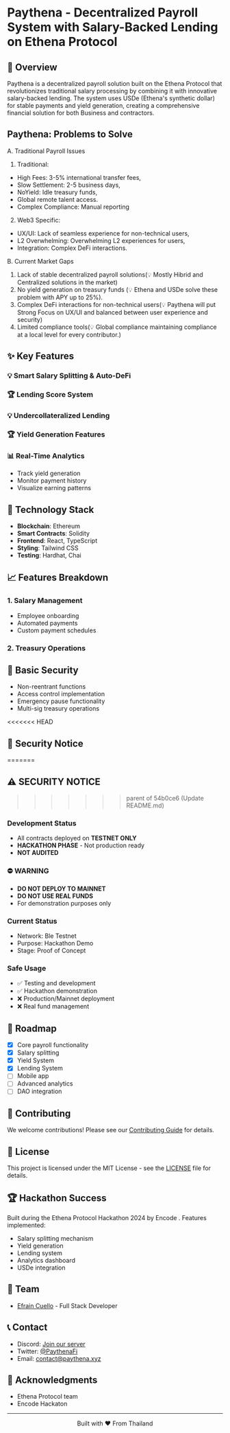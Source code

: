 # Paythena - Decentralized Payroll System with Salary-Backed Lending on Ethena Protocol

## 🚀 Overview

Paythena is a decentralized payroll solution built on the Ethena Protocol that revolutionizes traditional salary processing by combining it with innovative salary-backed lending. The system uses USDe (Ethena's synthetic dollar) for stable payments and yield generation, creating a comprehensive financial solution for both Business and contractors.

## Paythena: Problems to Solve 

A. Traditional Payroll Issues

1. Traditional: 
- High Fees: 3-5% international transfer fees,
- Slow Settlement: 2-5 business days,
- NoYield: Idle treasury funds,
- Global  remote talent access.
- Complex Compliance: Manual reporting

2. Web3 Specific: 
- UX/UI: Lack of seamless experience for non-technical users,
- L2 Overwhelming: Overwhelming L2 experiences for users,
- Integration: Complex DeFi interactions.

B. Current Market Gaps

1. Lack of stable decentralized payroll solutions(💡 Mostly Hibrid and Centralized solutions in the market)
2. No yield generation on treasury funds (💡 Ethena and USDe solve these problem with APY up to 25%).
3. Complex DeFi interactions for non-technical users(💡 Paythena will put Strong Focus on UX/UI and balanced between user experience and security)
4. Limited compliance tools(💡 Global compliance maintaining compliance at a local level for every contributor.)


## ✨ Key Features

### 💡 Smart Salary Splitting & Auto-DeFi

### 🏆 Lending Score System

### 💡 Undercollateralized Lending

### 🏆 Yield Generation Features


### 📊 Real-Time Analytics
- Track yield generation
- Monitor payment history
- Visualize earning patterns


## 🔧 Technology Stack

- **Blockchain**: Ethereum
- **Smart Contracts**: Solidity
- **Frontend**: React, TypeScript
- **Styling**: Tailwind CSS
- **Testing**: Hardhat, Chai

## 📈 Features Breakdown

### 1. Salary Management
- Employee onboarding
- Automated payments
- Custom payment schedules

### 2. Treasury Operations


## 🔐 Basic Security

- Non-reentrant functions
- Access control implementation
- Emergency pause functionality
- Multi-sig treasury operations

<<<<<<< HEAD
## 🔐 Security Notice
=======
## ⚠️ SECURITY NOTICE
>>>>>>> parent of 54b0ce6 (Update README.md)

### Development Status
- All contracts deployed on **TESTNET ONLY**
- **HACKATHON PHASE** - Not production ready
- **NOT AUDITED**

### ⛔ WARNING
- **DO NOT DEPLOY TO MAINNET**
- **DO NOT USE REAL FUNDS**
- For demonstration purposes only

### Current Status
- Network: Ble Testnet
- Purpose: Hackathon Demo
- Stage: Proof of Concept

### Safe Usage
- ✅ Testing and development
- ✅ Hackathon demonstration
- ❌ Production/Mainnet deployment
- ❌ Real fund management  


## 🎯 Roadmap

- [x] Core payroll functionality
- [x] Salary splitting
- [x] Yield System
- [x] Lending System
- [ ] Mobile app
- [ ] Advanced analytics
- [ ] DAO integration

## 🤝 Contributing

We welcome contributions! Please see our [Contributing Guide](CONTRIBUTING.md) for details.

## 📄 License

This project is licensed under the MIT License - see the [LICENSE](LICENSE) file for details.

## 🏆 Hackathon Success

Built during the Ethena Protocol Hackathon 2024 by Encode . Features implemented:
- Salary splitting mechanism
- Yield generation
- Lending system
- Analytics dashboard
- USDe integration

## 👥 Team

- [Efrain Cuello](https://github.com/0xefrain) - Full Stack Developer


## 📞 Contact

- Discord: [Join our server](discord_link)
- Twitter: [@PaythenaFi](twitter_link)
- Email: contact@paythena.xyz

## 🙏 Acknowledgments

- Ethena Protocol team
- Encode Hackaton

---

<p align="center">
  Built with ❤️ From Thailand 
</p>